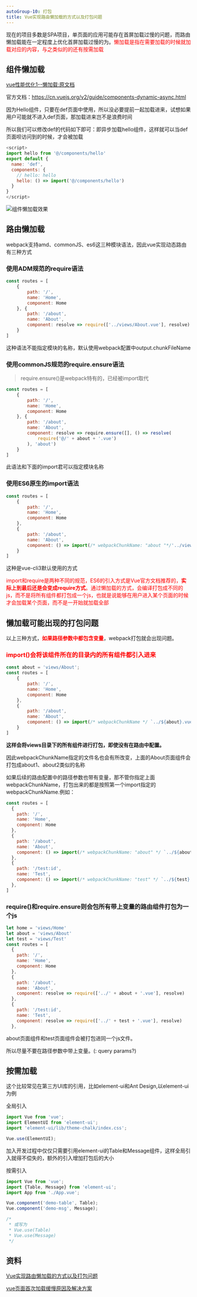 ```yaml
---
autoGroup-10: 打包
title: Vue实现路由懒加载的方式以及打包问题
---
```

现在的项目多数是SPA项目，单页面的应用可能存在首屏加载过慢的问题，而路由懒加载能在一定程度上优化首屏加载过慢的为。<span style="color: red">懒加载是指在需要加载的时候就加载对应的内容，与之类似的的还有按需加载</span>

## 组件懒加载
[vue性能优化1--懒加载:原文档](https://www.cnblogs.com/dshvv/p/9946022.html)

官方文档：https://cn.vuejs.org/v2/guide/components-dynamic-async.html

因为Hello组件，只要在def页面中使用，所以没必要提前一起加载进来，试想如果用户可能就不进入def页面，那加载进来岂不是浪费时间

所以我们可以修改def的代码如下即可：即异步加载hello组件，这样就可以当def页面呗访问到的时候，才会被加载
```js
<script>
import hello from '@/components/hello'
export default {
  name: 'def',
  components: {
    // hello: hello
    hello: () => import('@/components/hello')
  }
}
</script>
```
![组件懒加载效果](./images/870258-20181112235730309-240385112.gif)

## 路由懒加载
webpack支持amd、commonJS、es6这三种模块语法，因此vue实现动态路由有三种方式
### 使用ADM规范的require语法
```js
const routes = [
    {
        path: '/',
        name: 'Home',
        component: Home
    }, {
        path: '/about',
        name: 'About',
        component: resolve => require(['../views/About.vue'], resolve)
    }
]
```
这种语法不能指定模块的名称，默认使用webpack配置中output.chunkFileName

### 使用commonJS规范的require.ensure语法
> require.ensure()是webpack特有的，已经被import取代
```js
const routes = [
    {
        path: '/',
        name: 'Home',
        component: Home
    }, {
        path: '/about',
        name: 'About', 
        component: resolve => require.ensure([], () => resolve(
            require('@/' + about + '.vue')
        ), 'about')
    }
]
```
此语法和下面的import君可以指定模块名称

### 使用ES6原生的import语法
```js
const routes = [
    {
        path: '/',
        name: 'Home',
        component: Home
    },
    {
        path: '/about',
        name: 'About', 
        component: () => import(/* webpackChunkName: "about "*/'../views/About.vue')
    }
]
```
这种是vue-cli3默认使用的方式

<span style="color: red">import和require是两种不同的规范，ES6的引入方式是Vue官方文档推荐的，**实际上到最后还是会变成require方式**。通过懒加载的方式，会编译打包成不同的js，而不是将所有组件都打包成一个js，也就是说能够在用户进入某个页面的时候才会加载某个页面，而不是一开始就加载全部</span>

## 懒加载可能出现的打包问题
以上三种方式，<span style="color: red">**如果路径参数中都包含变量**</span>，webpack打包就会出现问题。

### <span style="color:red">import()会将该组件所在的目录内的所有组件都引入进来</span>
```js
const about = 'views/About';
const routes = [
    {
        path: '/',
        name: 'Home',
        component: Home
    },
    {
        path: '/about',
        name: 'About',
        component: () => import(/* webpackChunkName */ `../${about}.vue`)
    }
]
```
**这样会将views目录下的所有组件进行打包，即使没有在路由中配置。**

因此webpackChunkName指定的文件名也会有所改变，上面的About页面组件会打包成about1、about2类似的名称

如果后续的路由配置中的路径参数也带有变量，那不管你指定上面webpackChunkName，打包出来的都是按照第一个import指定的webpackChunkName.例如：
```js
const routes = [
  {
    path: '/',
    name: 'Home',
    component: Home
  },
  {
    path: '/about',
    name: 'About',
    component: () => import(/* webpackChunkName: "about" */ `../${about}.vue`) // 打包成about2.js
  },
  {
    path: '/test:id',
    name: 'Test',
    component: () => import(/* webpackChunkName: "test" */ `../${test}.vue`) // 最终打包成 about3.js 这样的文件名，而不是test.js
  },
]
```
### require()和require.ensure则会包所有带上变量的路由组件打包为一个js
```js
let home = 'views/Home'
let about = 'views/About'
let test = 'views/Test'
const routes = [
  {
    path: '/',
    name: 'Home',
    component: Home
  },
  {
    path: '/about',
    name: 'About',
    component: resolve => require(['../' + about + '.vue'], resolve)
  },
  {
    path: '/test:id',
    name: 'Test',
    component: resolve => require(['../' + test + '.vue'], resolve)
  },
```
about页面组件和test页面组件会被打包进同一个js文件。

所以尽量不要在路径参数中带上变量。(: query params?)


## 按需加载
这个比较常见在第三方UI库的引用，比如element-ui和Ant Design,以element-ui为例

全局引入
```js
import Vue from 'vue';
import ElementUI from 'element-ui';
import 'element-ui/lib/theme-chalk/index.css';

Vue.use(ElementUI);
```
加入开发过程中仅仅只需要引用element-ui的Table和Message组件，这样全局引入就得不偿失的，额外的引入增加打包后的大小

按需引入
```js
import Vue from 'vue';
import {Table, Message} from 'element-ui';
import App from './App.vue';

Vue.component('demo-table', Table);
Vue.component('demo-msg', Message);

/* 
 * 或写为
 * Vue.use(Table)
 * Vue.use(Message)
 */
```


## 资料
[Vue实现路由懒加载的方式以及打包问题](https://segmentfault.com/a/1190000021897656)

[vue页面首次加载缓慢原因及解决方案](https://www.cnblogs.com/zyulike/p/11190012.html)